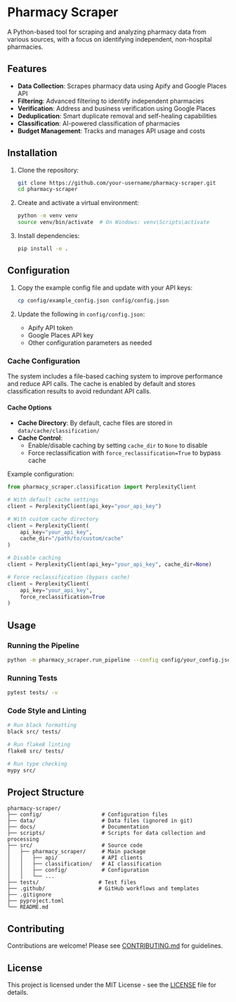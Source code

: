 # Pharmacy Scraper

A Python-based tool for scraping and analyzing pharmacy data from various sources, with a focus on identifying independent, non-hospital pharmacies.

## Features

- **Data Collection**: Scrapes pharmacy data using Apify and Google Places API
- **Filtering**: Advanced filtering to identify independent pharmacies
- **Verification**: Address and business verification using Google Places
- **Deduplication**: Smart duplicate removal and self-healing capabilities
- **Classification**: AI-powered classification of pharmacies
- **Budget Management**: Tracks and manages API usage and costs

## Installation

1. Clone the repository:
   ```bash
   git clone https://github.com/your-username/pharmacy-scraper.git
   cd pharmacy-scraper
   ```

2. Create and activate a virtual environment:
   ```bash
   python -m venv venv
   source venv/bin/activate  # On Windows: venv\Scripts\activate
   ```

3. Install dependencies:
   ```bash
   pip install -e .
   ```

## Configuration

1. Copy the example config file and update with your API keys:
   ```bash
   cp config/example_config.json config/config.json
   ```

2. Update the following in `config/config.json`:
   - Apify API token
   - Google Places API key
   - Other configuration parameters as needed

### Cache Configuration

The system includes a file-based caching system to improve performance and reduce API calls. The cache is enabled by default and stores classification results to avoid redundant API calls.

#### Cache Options

- **Cache Directory**: By default, cache files are stored in `data/cache/classification/`
- **Cache Control**:
  - Enable/disable caching by setting `cache_dir` to `None` to disable
  - Force reclassification with `force_reclassification=True` to bypass cache

Example configuration:

```python
from pharmacy_scraper.classification import PerplexityClient

# With default cache settings
client = PerplexityClient(api_key="your_api_key")

# With custom cache directory
client = PerplexityClient(
    api_key="your_api_key",
    cache_dir="/path/to/custom/cache"
)

# Disable caching
client = PerplexityClient(api_key="your_api_key", cache_dir=None)

# Force reclassification (bypass cache)
client = PerplexityClient(
    api_key="your_api_key",
    force_reclassification=True
)
```

## Usage

### Running the Pipeline

```bash
python -m pharmacy_scraper.run_pipeline --config config/your_config.json
```

### Running Tests

```bash
pytest tests/ -v
```

### Code Style and Linting

```bash
# Run black formatting
black src/ tests/

# Run flake8 linting
flake8 src/ tests/

# Run type checking
mypy src/
```

## Project Structure

```
pharmacy-scraper/
├── config/                   # Configuration files
├── data/                     # Data files (ignored in git)
├── docs/                     # Documentation
├── scripts/                  # Scripts for data collection and processing
├── src/                      # Source code
│   ├── pharmacy_scraper/     # Main package
│   │   ├── api/              # API clients
│   │   ├── classification/   # AI classification
│   │   ├── config/           # Configuration
│   │   └── ...
├── tests/                   # Test files
├── .github/                 # GitHub workflows and templates
├── .gitignore
├── pyproject.toml
└── README.md
```

## Contributing

Contributions are welcome! Please see [CONTRIBUTING.md](CONTRIBUTING.md) for guidelines.

## License

This project is licensed under the MIT License - see the [LICENSE](LICENSE) file for details.
